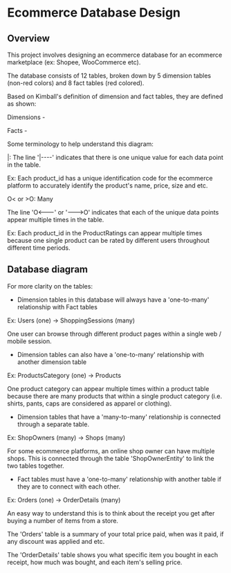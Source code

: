 # Ecommerce Database Design

## Overview
This project involves designing an ecommerce database for an ecommerce marketplace (ex: Shopee, WooCommerce etc).

The database consists of 12 tables, broken down by 5 dimension tables (non-red colors) and 8 fact tables (red colored).

Based on Kimball's definition of dimension and fact tables, they are defined as shown:

Dimensions - 

Facts - 

Some terminology to help understand this diagram:

|: The line '|----' indicates that there is one unique value for each data point in the table. 

Ex: Each product_id has a unique identification code for the ecommerce platform to accurately identify the product's name, price, size and etc.   

O< or >O: Many

The line 'O<---' or '--->O' indicates that each of the unique data points appear multiple times in the table.

Ex: Each product_id in the ProductRatings can appear multiple times because one single product can be rated by different users throughout different time periods.


## Database diagram



For more clarity on the tables:

- Dimension tables in this database will always have a 'one-to-many' relationship with Fact tables 

Ex: Users (one) -> ShoppingSessions (many)

One user can browse through different product pages within a single web / mobile session.

- Dimension tables can also have a 'one-to-many' relationship with another dimension table 

Ex: ProductsCategory (one) -> Products

One product category can appear multiple times within a product table because there are many products that within a single product category (i.e. shirts, pants, caps are considered as apparel or clothing).

- Dimension tables that have a 'many-to-many' relationship is connected through a separate table. 

Ex: ShopOwners (many) -> Shops (many)

For some ecommerce platforms, an online shop owner can have multiple shops. This is connected through the table 'ShopOwnerEntity' to link the two tables together.

- Fact tables must have a 'one-to-many' relationship with another table if they are to connect with each other.

Ex: Orders (one) -> OrderDetails (many)

An easy way to understand this is to think about the receipt you get after buying a number of items from a store.

The 'Orders' table is a summary of your total price paid, when was it paid, if any discount was applied and etc.

The 'OrderDetails' table shows you what specific item you bought in each receipt, how much was bought, and each item's selling price.
 
